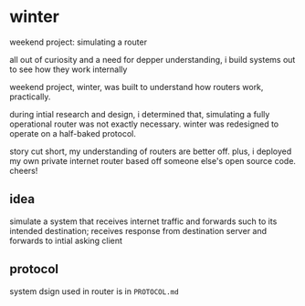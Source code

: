 # winter
weekend project: simulating a router

all out of curiosity and a need for depper understanding, i build systems out to see how they work internally

weekend project, winter, was built to understand how routers work, practically.

during intial research and design, i determined that, simulating a fully operational router was not exactly necessary. winter was redesigned to operate on a half-baked protocol.

story cut short, my understanding of routers are better off. plus, i deployed my own private internet router based off someone else's open source code. cheers!

## idea
simulate a system that receives internet traffic and forwards such to its intended destination; receives response from destination server and forwards to intial asking client

## protocol
system dsign used in router is in ```PROTOCOL.md```
